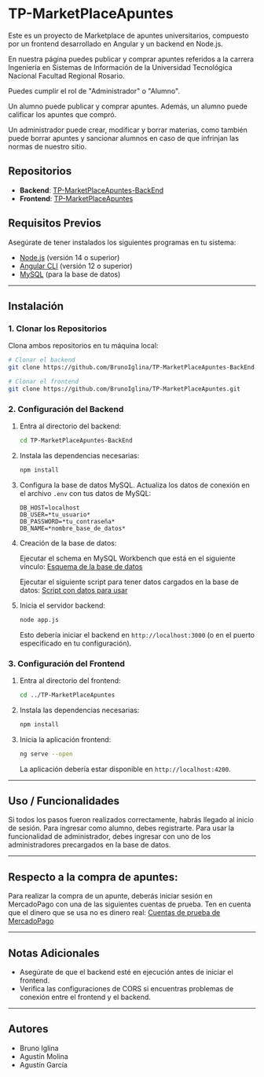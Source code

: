 # TP-MarketPlaceApuntes

Este es un proyecto de Marketplace de apuntes universitarios, compuesto por un frontend desarrollado en Angular y un backend en Node.js.

En nuestra página puedes publicar y comprar apuntes referidos a la carrera Ingeniería en Sistemas de Información de la Universidad Tecnológica Nacional Facultad Regional Rosario.

Puedes cumplir el rol de "Administrador" o "Alumno".

Un alumno puede publicar y comprar apuntes. Además, un alumno puede calificar los apuntes que compró.

Un administrador puede crear, modificar y borrar materias, como también puede borrar apuntes y sancionar alumnos en caso de que infrinjan las normas de nuestro sitio.

## Repositorios

- **Backend**: [TP-MarketPlaceApuntes-BackEnd](https://github.com/BrunoIglina/TP-MarketPlaceApuntes-BackEnd.git)
- **Frontend**: [TP-MarketPlaceApuntes](https://github.com/BrunoIglina/TP-MarketPlaceApuntes.git)

## Requisitos Previos

Asegúrate de tener instalados los siguientes programas en tu sistema:

- [Node.js](https://nodejs.org/) (versión 14 o superior)
- [Angular CLI](https://angular.io/cli) (versión 12 o superior)
- [MySQL](https://www.mysql.com/) (para la base de datos)

---

## Instalación

### 1. Clonar los Repositorios

Clona ambos repositorios en tu máquina local:

```bash
# Clonar el backend
git clone https://github.com/BrunoIglina/TP-MarketPlaceApuntes-BackEnd.git

# Clonar el frontend
git clone https://github.com/BrunoIglina/TP-MarketPlaceApuntes.git
```

### 2. Configuración del Backend

1. Entra al directorio del backend:

   ```bash
   cd TP-MarketPlaceApuntes-BackEnd
   ```

2. Instala las dependencias necesarias:

   ```bash
   npm install
   ```

3. Configura la base de datos MySQL. Actualiza los datos de conexión en el archivo `.env` con tus datos de MySQL:

   ```env
   DB_HOST=localhost
   DB_USER=*tu_usuario*
   DB_PASSWORD=*tu_contraseña*
   DB_NAME=*nombre_base_de_datos*
   ```

4. Creación de la base de datos:

      Ejecutar el schema en MySQL Workbench que está en el siguiente vínculo:
      [Esquema de la base de datos](https://github.com/BrunoIglina/TP-MarketPlaceApuntes-BackEnd/blob/main/BaseDeDatosSQL_WorkBench/marketplace_apuntes_schema.sql)

      Ejecutar el siguiente script para tener datos cargados en la base de datos:
      [Script con datos para usar](https://github.com/BrunoIglina/TP-MarketPlaceApuntes-BackEnd/blob/main/BaseDeDatosSQL_WorkBench/DatosEjemploMarketPlaceApuntes.sql)
   
6. Inicia el servidor backend:

   ```bash
   node app.js
   ```

   Esto debería iniciar el backend en `http://localhost:3000` (o en el puerto especificado en tu configuración).

### 3. Configuración del Frontend

1. Entra al directorio del frontend:

   ```bash
   cd ../TP-MarketPlaceApuntes
   ```

2. Instala las dependencias necesarias:

   ```bash
   npm install
   ```

3. Inicia la aplicación frontend:

   ```bash
   ng serve --open
   ```

   La aplicación debería estar disponible en `http://localhost:4200`.

---

## Uso / Funcionalidades

Si todos los pasos fueron realizados correctamente, habrás llegado al inicio de sesión. 
Para ingresar como alumno, debes registrarte. 
Para usar la funcionalidad de administrador, debes ingresar con uno de los administradores precargados en la base de datos.

---

## Respecto a la compra de apuntes:

Para realizar la compra de un apunte, deberás iniciar sesión en MercadoPago con una de las siguientes cuentas de prueba. Ten en cuenta que el dinero que se usa no es dinero real:
[Cuentas de prueba de MercadoPago](https://docs.google.com/document/d/1csWDhjC5ck2ivICSAuDUtiZ3Rnd3NNMV-t7VIfY680Y/edit?tab=t.0)

---

## Notas Adicionales

- Asegúrate de que el backend esté en ejecución antes de iniciar el frontend.
- Verifica las configuraciones de CORS si encuentras problemas de conexión entre el frontend y el backend.

---

## Autores

- Bruno Iglina
- Agustín Molina
- Agustín García 

